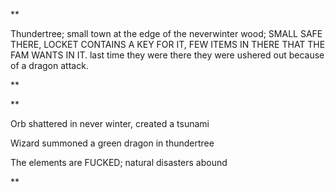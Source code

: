 **

Thundertree; small town at the edge of the neverwinter wood; SMALL SAFE THERE, LOCKET CONTAINS A KEY FOR IT, FEW ITEMS IN THERE THAT THE FAM WANTS IN IT. last time they were there they were ushered out because of a dragon attack.

**

**  

Orb shattered in never winter, created a tsunami

Wizard summoned a green dragon in thundertree

The elements are FUCKED; natural disasters abound

**
